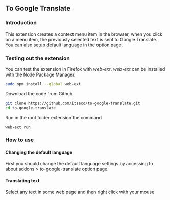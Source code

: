 ## To Google Translate

### Introduction
 
This extension creates a context menu item in the browser, when you click on a menu item, the previously selected text is sent to Google Translate. You can also setup default language in the option page.

### Testing out the extension
You can test the extension in Firefox with *web-ext*. *web-ext* can be installed with the Node Package Manager.
```sh
sudo npm install --global web-ext
```
Download the code from Github
```sh
git clone https://github.com/itseco/to-google-translate.git
cd to-google-translate
```

Run in the root folder extension the command
```sh
web-ext run
```
### How to use
#### Changing the default language
First you should change the default language settings by accessing to about:addons > to-google-translate option page.

#### Translating text
Select any text in some web page and then right click with your mouse